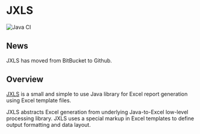 # JXLS

![Java CI](https://github.com/jxlsteam/jxls/workflows/Java%20CI/badge.svg)

## News

JXLS has moved from BitBucket to Github.

## Overview

[JXLS](http://jxls.sourceforge.net/) is a small and simple to use Java library for Excel report generation using Excel template files.

JXLS abstracts Excel generation from underlying Java-to-Excel low-level processing library.
JXLS uses a special markup in Excel templates to define output formatting and data layout.

